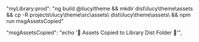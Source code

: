 "myLibrary:prod": "ng build @ilucy/theme && mkdir dist\ilucy\theme\assets && cp -R projects\ilucy\theme\src\assets\ dist\ilucy\theme\assets\ && npm run msgAssetsCopied"

"msgAssetsCopied": "echo '📁 Assets Copied to Library Dist Folder 📁'",
